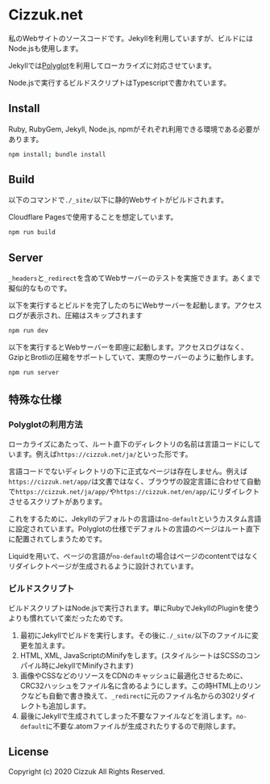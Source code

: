 # Cizzuk.net

私のWebサイトのソースコードです。Jekyllを利用していますが、ビルドにはNode.jsも使用します。

Jekyllでは[Polyglot](https://github.com/untra/polyglot)を利用してローカライズに対応させています。

Node.jsで実行するビルドスクリプトはTypescriptで書かれています。

## Install

Ruby, RubyGem, Jekyll, Node.js, npmがそれぞれ利用できる環境である必要があります。

```bash
npm install; bundle install
```

## Build

以下のコマンドで`./_site/`以下に静的Webサイトがビルドされます。

Cloudflare Pagesで使用することを想定しています。

```bash
npm run build
```

## Server

`_headers`と`_redirect`を含めてWebサーバーのテストを実施できます。あくまで擬似的なものです。

以下を実行するとビルドを完了したのちにWebサーバーを起動します。アクセスログが表示され、圧縮はスキップされます

```bash
npm run dev
```

以下を実行するとWebサーバーを即座に起動します。アクセスログはなく、GzipとBrotliの圧縮をサポートしていて、実際のサーバーのように動作します。

```bash
npm run server
```

## 特殊な仕様

### Polyglotの利用方法

ローカライズにあたって、ルート直下のディレクトリの名前は言語コードにしています。例えば`https://cizzuk.net/ja/`といった形です。

言語コードでないディレクトリの下に正式なページは存在しません。例えば`https://cizzuk.net/app/`は文書ではなく、ブラウザの設定言語に合わせて自動で`https://cizzuk.net/ja/app/`や`https://cizzuk.net/en/app/`にリダイレクトさせるスクリプトがあります。

これをするために、Jekyllのデフォルトの言語は`no-default`というカスタム言語に設定されています。Polyglotの仕様でデフォルトの言語のページはルート直下に配置されてしまうためです。

Liquidを用いて、ページの言語が`no-default`の場合はページのcontentではなくリダイレクトページが生成されるように設計されています。

### ビルドスクリプト

ビルドスクリプトはNode.jsで実行されます。単にRubyでJekyllのPluginを使うよりも慣れていて楽だったためです。

1. 最初にJekyllでビルドを実行します。その後に`./_site/`以下のファイルに変更を加えます。
2. HTML, XML, JavaScriptのMinifyをします。(スタイルシートはSCSSのコンパイル時にJekyllでMinifyされます)
3. 画像やCSSなどのリソースをCDNのキャッシュに最適化させるために、CRC32ハッシュをファイル名に含めるようにします。この時HTML上のリンクなども自動で書き換えて、`_redirect`に元のファイル名からの302リダイレクトも追加します。
4. 最後にJekyllで生成されてしまった不要なファイルなどを消します。`no-default`に不要な.atomファイルが生成されたりするので削除します。

## License

Copyright (c) 2020 Cizzuk All Rights Reserved.
